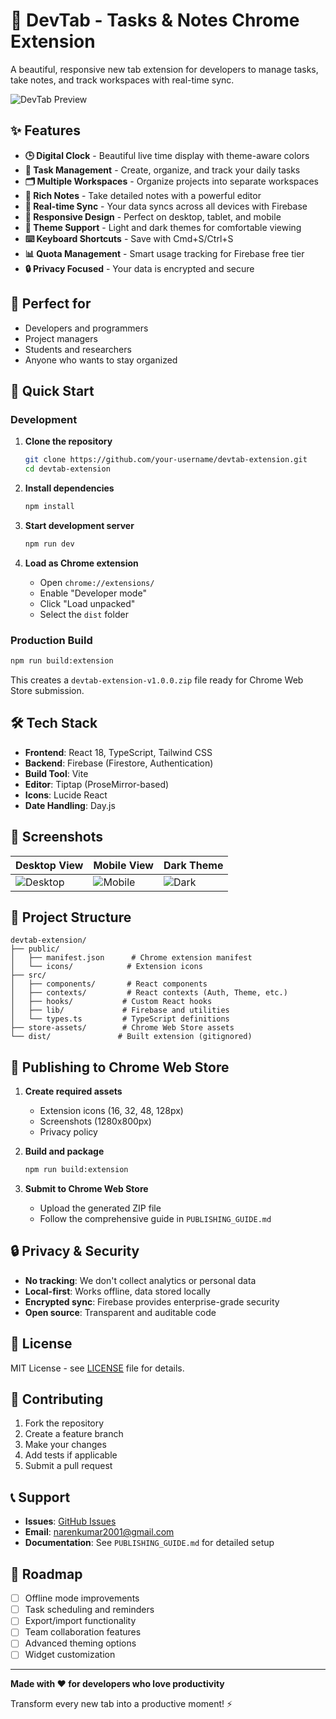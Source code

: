 # 🚀 DevTab - Tasks & Notes Chrome Extension

A beautiful, responsive new tab extension for developers to manage tasks, take notes, and track workspaces with real-time sync.

![DevTab Preview](https://via.placeholder.com/800x400/10b981/ffffff?text=DevTab+Extension+Preview)

## ✨ Features

- **🕒 Digital Clock** - Beautiful live time display with theme-aware colors
- **📝 Task Management** - Create, organize, and track your daily tasks
- **🗂️ Multiple Workspaces** - Organize projects into separate workspaces
- **📖 Rich Notes** - Take detailed notes with a powerful editor
- **🔄 Real-time Sync** - Your data syncs across all devices with Firebase
- **📱 Responsive Design** - Perfect on desktop, tablet, and mobile
- **🎨 Theme Support** - Light and dark themes for comfortable viewing
- **⌨️ Keyboard Shortcuts** - Save with Cmd+S/Ctrl+S
- **📊 Quota Management** - Smart usage tracking for Firebase free tier
- **🔒 Privacy Focused** - Your data is encrypted and secure

## 🎯 Perfect for

- Developers and programmers
- Project managers
- Students and researchers
- Anyone who wants to stay organized

## 🚀 Quick Start

### Development

1. **Clone the repository**
   ```bash
   git clone https://github.com/your-username/devtab-extension.git
   cd devtab-extension
   ```

2. **Install dependencies**
   ```bash
   npm install
   ```

3. **Start development server**
   ```bash
   npm run dev
   ```

4. **Load as Chrome extension**
   - Open `chrome://extensions/`
   - Enable "Developer mode"
   - Click "Load unpacked"
   - Select the `dist` folder

### Production Build

```bash
npm run build:extension
```

This creates a `devtab-extension-v1.0.0.zip` file ready for Chrome Web Store submission.

## 🛠️ Tech Stack

- **Frontend**: React 18, TypeScript, Tailwind CSS
- **Backend**: Firebase (Firestore, Authentication)
- **Build Tool**: Vite
- **Editor**: Tiptap (ProseMirror-based)
- **Icons**: Lucide React
- **Date Handling**: Day.js

## 📱 Screenshots

| Desktop View | Mobile View | Dark Theme |
|-------------|-------------|------------|
| ![Desktop](https://via.placeholder.com/300x200/10b981/ffffff?text=Desktop) | ![Mobile](https://via.placeholder.com/300x200/10b981/ffffff?text=Mobile) | ![Dark](https://via.placeholder.com/300x200/1f2937/ffffff?text=Dark+Theme) |

## 🔧 Project Structure

```
devtab-extension/
├── public/
│   ├── manifest.json      # Chrome extension manifest
│   └── icons/            # Extension icons
├── src/
│   ├── components/       # React components
│   ├── contexts/         # React contexts (Auth, Theme, etc.)
│   ├── hooks/           # Custom React hooks
│   ├── lib/             # Firebase and utilities
│   └── types.ts         # TypeScript definitions
├── store-assets/        # Chrome Web Store assets
└── dist/               # Built extension (gitignored)
```

## 🚀 Publishing to Chrome Web Store

1. **Create required assets**
   - Extension icons (16, 32, 48, 128px)
   - Screenshots (1280x800px)
   - Privacy policy

2. **Build and package**
   ```bash
   npm run build:extension
   ```

3. **Submit to Chrome Web Store**
   - Upload the generated ZIP file
   - Follow the comprehensive guide in `PUBLISHING_GUIDE.md`

## 🔒 Privacy & Security

- **No tracking**: We don't collect analytics or personal data
- **Local-first**: Works offline, data stored locally
- **Encrypted sync**: Firebase provides enterprise-grade security
- **Open source**: Transparent and auditable code

## 📄 License

MIT License - see [LICENSE](LICENSE) file for details.

## 🤝 Contributing

1. Fork the repository
2. Create a feature branch
3. Make your changes
4. Add tests if applicable
5. Submit a pull request

## 📞 Support

- **Issues**: [GitHub Issues](https://github.com/your-username/devtab-extension/issues)
- **Email**: narenkumar2001@gmail.com
- **Documentation**: See `PUBLISHING_GUIDE.md` for detailed setup

## 🌟 Roadmap

- [ ] Offline mode improvements
- [ ] Task scheduling and reminders
- [ ] Export/import functionality
- [ ] Team collaboration features
- [ ] Advanced theming options
- [ ] Widget customization

---

**Made with ❤️ for developers who love productivity**

Transform every new tab into a productive moment! ⚡

